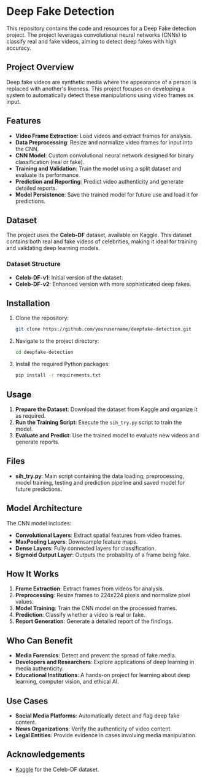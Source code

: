 # Deep Fake Detection

This repository contains the code and resources for a Deep Fake detection project. The project leverages convolutional neural networks (CNNs) to classify real and fake videos, aiming to detect deep fakes with high accuracy.

## Project Overview

Deep fake videos are synthetic media where the appearance of a person is replaced with another's likeness. This project focuses on developing a system to automatically detect these manipulations using video frames as input.

## Features

- **Video Frame Extraction**: Load videos and extract frames for analysis.
- **Data Preprocessing**: Resize and normalize video frames for input into the CNN.
- **CNN Model**: Custom convolutional neural network designed for binary classification (real or fake).
- **Training and Validation**: Train the model using a split dataset and evaluate its performance.
- **Prediction and Reporting**: Predict video authenticity and generate detailed reports.
- **Model Persistence**: Save the trained model for future use and load it for predictions.

## Dataset

The project uses the **Celeb-DF** dataset, available on Kaggle. This dataset contains both real and fake videos of celebrities, making it ideal for training and validating deep learning models.

### Dataset Structure

- **Celeb-DF-v1**: Initial version of the dataset.
- **Celeb-DF-v2**: Enhanced version with more sophisticated deep fakes.

## Installation

1. Clone the repository:
   ```bash
   git clone https://github.com/yourusername/deepfake-detection.git
   ```
2. Navigate to the project directory:
   ```bash
   cd deepfake-detection
   ```
3. Install the required Python packages:
   ```bash
   pip install -r requirements.txt
   ```

## Usage

1. **Prepare the Dataset**: Download the dataset from Kaggle and organize it as required.
2. **Run the Training Script**: Execute the `sih_try.py` script to train the model.
3. **Evaluate and Predict**: Use the trained model to evaluate new videos and generate reports.

## Files

- **sih_try.py**: Main script containing the data loading, preprocessing, model training, testing and prediction pipeline and saved model for future predictions.

## Model Architecture

The CNN model includes:
- **Convolutional Layers**: Extract spatial features from video frames.
- **MaxPooling Layers**: Downsample feature maps.
- **Dense Layers**: Fully connected layers for classification.
- **Sigmoid Output Layer**: Outputs the probability of a frame being fake.

## How It Works

1. **Frame Extraction**: Extract frames from videos for analysis.
2. **Preprocessing**: Resize frames to 224x224 pixels and normalize pixel values.
3. **Model Training**: Train the CNN model on the processed frames.
4. **Prediction**: Classify whether a video is real or fake.
5. **Report Generation**: Generate a detailed report of the findings.

## Who Can Benefit

- **Media Forensics**: Detect and prevent the spread of fake media.
- **Developers and Researchers**: Explore applications of deep learning in media authenticity.
- **Educational Institutions**: A hands-on project for learning about deep learning, computer vision, and ethical AI.

## Use Cases

- **Social Media Platforms**: Automatically detect and flag deep fake content.
- **News Organizations**: Verify the authenticity of video content.
- **Legal Entities**: Provide evidence in cases involving media manipulation.

## Acknowledgements

- [Kaggle](https://www.kaggle.com/) for the Celeb-DF dataset.

